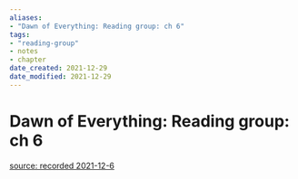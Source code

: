 ```yaml
---
aliases: 
- "Dawn of Everything: Reading group: ch 6"
tags: 
- "reading-group"
- notes
- chapter
date_created: 2021-12-29
date_modified: 2021-12-29
---
```


# Dawn of Everything: Reading group: ch 6

[source: recorded 2021-12-6](https://www.youtube.com/watch?v=-_fruyo-GrU)
